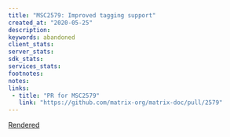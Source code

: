 ```yaml
---
title: "MSC2579: Improved tagging support"
created_at: "2020-05-25"
description:
keywords: abandoned
client_stats:
server_stats:
sdk_stats:
services_stats:
footnotes:
notes:
links:
 - title: "PR for MSC2579"
   link: "https://github.com/matrix-org/matrix-doc/pull/2579"
---
```

[Rendered](https://github.com/matrix-org/matrix-doc/blob/travis/msc/tag-management/proposals/2579-improved-room-tags.md)
